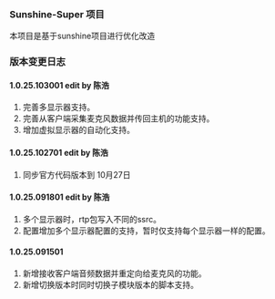 ### Sunshine-Super 项目
本项目是基于sunshine项目进行优化改造

### 版本变更日志
#### 1.0.25.103001 edit by 陈浩
1. 完善多显示器支持。
2. 完善从客户端采集麦克风数据并传回主机的功能支持。
3. 增加虚拟显示器的自动化支持。

#### 1.0.25.102701 edit by 陈浩
1. 同步官方代码版本到 10月27日

#### 1.0.25.091801 edit by 陈浩
1. 多个显示器时，rtp包写入不同的ssrc。
2. 配置增加多个显示器配置的支持，暂时仅支持每个显示器一样的配置。

#### 1.0.25.091501
1. 新增接收客户端音频数据并重定向给麦克风的功能。
2. 新增切换版本时同时切换子模块版本的脚本支持。